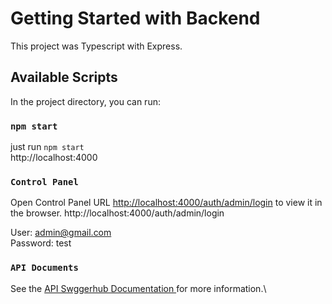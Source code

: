 # Getting Started with Backend

This project was Typescript with Express.

## Available Scripts

In the project directory, you can run:



### `npm start`

just run `npm start`\
http://localhost:4000



### `Control Panel`

Open Control Panel URL [http://localhost:4000/auth/admin/login](http://localhost:4000/auth/admin/login) to view it in the browser.
http://localhost:4000/auth/admin/login

User: admin@gmail.com\
Password: test



### `API Documents`

See the [API Swggerhub Documentation ](https://app.swaggerhub.com/apis/PAKLING773_1/dogapi/1.0.0) for more information.\




